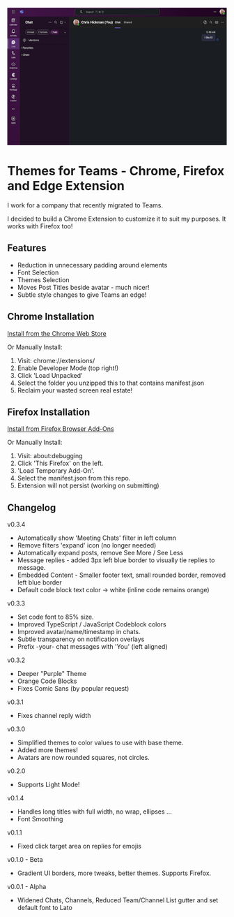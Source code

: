 ![App Preview](App-Preview.png)
  
# Themes for Teams - Chrome, Firefox and Edge Extension

I work for a company that recently migrated to Teams.  

I decided to build a Chrome Extension to customize it to
suit my purposes.  It works with Firefox too!

## Features

- Reduction in unnecessary padding around elements
- Font Selection
- Themes Selection
- Moves Post Titles beside avatar - much nicer!
- Subtle style changes to give Teams an edge!

## Chrome Installation

[Install from the Chrome Web Store](https://chromewebstore.google.com/detail/themes-for-teams/odimdoddkdpnifojkpgcmcgehlkdjakj)

Or Manually Install:

1. Visit: chrome://extensions/
2. Enable Developer Mode (top right!)
3. Click 'Load Unpacked'
4. Select the folder you unzipped this to that contains manifest.json
5. Reclaim your wasted screen real estate!

## Firefox Installation

[Install from Firefox Browser Add-Ons](https://addons.mozilla.org/en-US/firefox/addon/themes-for-teams/)

Or Manually Install:

1. Visit: about:debugging
2. Click 'This Firefox' on the left.
3. 'Load Temporary Add-On'.
4. Select the manifest.json from this repo.
5. Extension will not persist (working on submitting)

## Changelog

v0.3.4
  - Automatically show 'Meeting Chats' filter in left column
  - Remove filters 'expand' icon (no longer needed)
  - Automatically expand posts, remove See More / See Less
  - Message replies - added 3px left blue border to visually tie replies to message.
  - Embedded Content - Smaller footer text, small rounded border, removed left blue border
  - Default code block text color -> white (inline code remains orange)

v0.3.3
  - Set code font to 85% size.
  - Improved TypeScript / JavaScript Codeblock colors
  - Improved avatar/name/timestamp in chats.
  - Subtle transparency on notification overlays
  - Prefix -your- chat messages with 'You' (left aligned)

v0.3.2
  - Deeper "Purple" Theme
  - Orange Code Blocks
  - Fixes Comic Sans (by popular request)

v0.3.1
  - Fixes channel reply width

v0.3.0 
  - Simplified themes to color values to use with base theme.
  - Added more themes!
  - Avatars are now rounded squares, not circles.

v0.2.0
  - Supports Light Mode!

v0.1.4
  - Handles long titles with full width, no wrap, ellipses ...
  - Font Smoothing

v0.1.1 
  - Fixed click target area on replies for emojis

v0.1.0 - Beta
  - Gradient UI borders, more tweaks, better themes.  Supports Firefox.

v0.0.1 - Alpha
  - Widened Chats, Channels, Reduced Team/Channel List gutter and set default font to Lato

